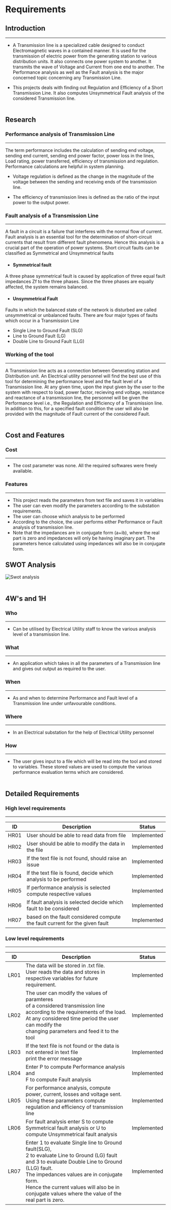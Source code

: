 # Requirements

## Introduction
--- 

*   A Transmission line is a specialized cable designed to conduct Electromagnetic waves in a contained manner. It is used for the transmission of electric power from the generating station to various distribution units. It also connects one power system to another. It transmits the wave of Voltage and Current from one end to another. The Performance analysis as well as the Fault analysis is the major concerned topic concerning any Transmission Line. 

*   This projects deals with finding out Regulation and Efficiency of a Short Transmission Line. It also computes Unsymmetrical Fault analysis of the considered Transmission line.<br/><br/>

## Research

### Performance analysis of Transmission Line 
---

The term performance includes the calculation of sending end voltage, sending end current, sending end power factor, power loss in the lines, Load rating, power transferred, efficiency of transmission and regulation. Performance calculations are helpful in system planning.

*   Voltage regulation is defined as the change in the magnitude of the voltage between the sending and receiving ends of the transmission line.

*   The efficiency of transmission lines is defined as the ratio of the input power to the output power.<br/>

### Fault analysis of a Transmission Line
---

A fault in a circuit is a failure that interferes with the normal flow of current. Fault analysis is an essential tool for the determination of short-circuit currents that result from different fault phenomena. Hence this analysis is a crucial part of the operation of power systems. Short circuit faults can be classified as Symmetrical and Unsymmetrical faults

*   #### Symmetrical fault 

A three phase symmetrical fault is caused by application of three equal fault impedances Zf to the three phases. Since the three phases are equally affected, the system remains balanced.

*   #### Unsymmetrical Fault

Faults in which the balanced state of the network is disturbed are called unsymmetrical or unbalanced faults. There are four major types of faults which occur in a Transmission Line
*   Single Line to Ground Fault (SLG)
*   Line to Ground Fault (LG)
*   Double Line to Ground Fault (LLG)<br/>

### Working of the tool
---

A Transmission line acts as a connection between Generating station and Distribution unit. An Electrical utility personnel will find the best use of this tool for determining the performance level and the fault level of a Transmission line. At any given time, upon the input given by the user to the system with respect to load, power factor, recieving end voltage, resistance and reactance of a transmission line, the personnel will be given the Performance level i.e., the Regulation and Efficiency of a Transmission line. In addition to this, for a specified fault condition the user will also be provided with the magnitude of Fault current of the considered Fault.<br/><br/>

## Cost and Features

### Cost
---

*   The cost parameter was none. All the required softwares were freely available.

### Features
---

*   This project reads the parameters from text file and saves it in variables
*   The user can even modify the parameters according to the substation requirements.
*   The user can choose which analysis to be performed
*   According to the choice, the user performs either Performance or Fault analysis of transmission line.
*   Note that the impedances are in conjugate form (a+ib), where the real part is zero and impedances will only be having imaginary part. The parameters hence calculated using impedances will also be in conjugate form.

### 

## SWOT Analysis<br/>
![Swot analysis](../6_ImagesAndVideos/Swot.png)<br/><br/>

## 4W's and 1H<br/>

### Who
---

*   Can be utilised by Electrical Utility staff to know the various analysis level of a transmission line. 

### What
---

*   An application which takes in all the parameters of a Transmission line and gives out output as required to the user.

### When
---

*   As and when to determine Performance and Fault level of a Transmission line under unfavourable conditions.

### Where
---

*   In an Electrical substation for the help of Electrical Utility personnel

### How
---

*   The user gives input to a file which will be read into the tool and stored to variables. These stored values are used to compute the various performance evaluation terms which are considered. <br/><br/>

## Detailed Requirements<br/>

### High level requirements
---

| ID | Description | Status |
| --- | --- | --- |
| HR01 | User should be able to read data from file | Implemented |
| HR02 | User should be able to modify the data in the file | Implemented |
| HR03 | If the text file is not found, should raise an issue | Implemented |
| HR04 | If the text file is found, decide which analysis to be performed | Implemented |
| HR05 | If performance analysis is selected compute respective values | Implemented |
| HR06 | If fault analysis is selected decide which fault to be considered | Implemented |
| HR07 | based on the fault considered compute the fault current for the given fault | Implemented |


### Low level requirements
---

| ID | Description | Status |
| --- | --- | --- |
| LR01 | The data will be stored in .txt file. <br/>User reads the data and stores in respective variables for future requirement. | Implemented|
| LR02 | The user can modify the values of paramteres <br/> of a considered transmission line according to the requirements of the load. <br/> At any considered time period the user can modify the <br/> changing parameters and feed it to the tool | Implemented |
| LR03 | If the text file is not found or the data is not entered in text file <br/> print the error message | Implemented |
| LR04 | Enter P to compute Performance analysis and <br/> F to compute Fault analysis | Implemented |
| LR05 | For performance analysis, compute power, current, losses and voltage sent. <br/> Using these parameters compute regulation and efficiency of transmission line | Implemented |
| LR06 | For fault analysis enter S to compute Symmetrical fault analysis or U to compute Unsymmetrical fault analysis | Implemented |
| LR07 | Enter 1 to evaluate Single line to Ground fault(SLG),<br/> 2 to evaluate Line to Ground (LG) fault and 3 to evaluate Double Line to Ground (LLG)  fault. <br/> The impedances values are in conjugate form.<br/> Hence the current values will also be in conjugate values where the value of the real part is zero. | Implemented |


